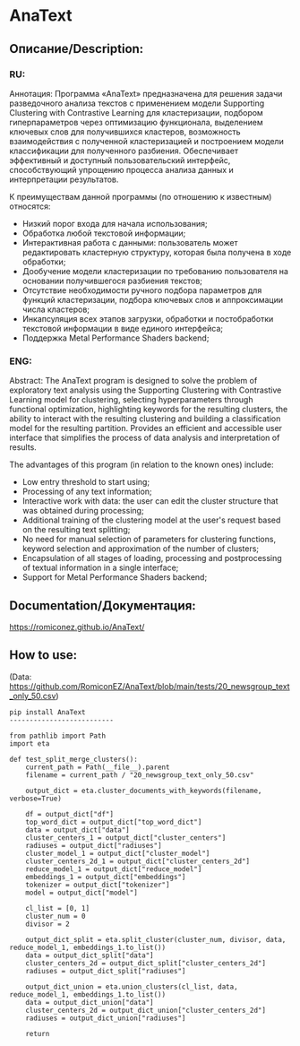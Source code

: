 # AnaText
## Описание/Description:
### RU:
Аннотация: Программа «AnaText» предназначена для решения задачи разведочного анализа текстов с применением модели Supporting Clustering with Contrastive Learning для кластеризации, подбором гиперпараметров через оптимизацию функционала, выделением ключевых слов для получившихся кластеров, возможность взаимодействия с полученной кластеризацией и построением модели классификации для полученного разбиения.  Обеспечивает эффективный и доступный пользовательский интерфейс, способствующий упрощению процесса анализа данных и интерпретации результатов.

К преимуществам данной программы (по отношению к известным) относятся:

* Низкий порог входа для начала использования;
* Обработка любой текстовой информации; 
* Интерактивная работа с данными: пользователь может редактировать кластерную структуру, которая была получена в ходе обработки; 
* Дообучение модели кластеризации по требованию пользователя на основании получившегося разбиения текстов;
* Отсутствие необходимости ручного подбора параметров для функций кластеризации, подбора ключевых слов и аппроксимации числа кластеров;
* Инкапсуляция всех этапов загрузки, обработки и постобработки текстовой информации в виде единого интерфейса;
* Поддержка Metal Performance Shaders backend;


### ENG:
Abstract: The AnaText program is designed to solve the problem of exploratory text analysis using the Supporting Clustering with Contrastive Learning model for clustering, selecting hyperparameters through functional optimization, highlighting keywords for the resulting clusters, the ability to interact with the resulting clustering and building a classification model for the resulting partition. Provides an efficient and accessible user interface that simplifies the process of data analysis and interpretation of results.

The advantages of this program (in relation to the known ones) include:

* Low entry threshold to start using;
* Processing of any text information;
* Interactive work with data: the user can edit the cluster structure that was obtained during processing;
* Additional training of the clustering model at the user's request based on the resulting text splitting;
* No need for manual selection of parameters for clustering functions, keyword selection and approximation of the number of clusters;
* Encapsulation of all stages of loading, processing and postprocessing of textual information in a single interface;
* Support for Metal Performance Shaders backend;

## Documentation/Документация:
https://romiconez.github.io/AnaText/

## How to use:

(Data: https://github.com/RomiconEZ/AnaText/blob/main/tests/20_newsgroup_text_only_50.csv)

    pip install AnaText
    --------------------------

    from pathlib import Path
    import eta

    def test_split_merge_clusters():
        current_path = Path(__file__).parent
        filename = current_path / "20_newsgroup_text_only_50.csv"
    
        output_dict = eta.cluster_documents_with_keywords(filename, verbose=True)
    
        df = output_dict["df"]
        top_word_dict = output_dict["top_word_dict"]
        data = output_dict["data"]
        cluster_centers_1 = output_dict["cluster_centers"]
        radiuses = output_dict["radiuses"]
        cluster_model_1 = output_dict["cluster_model"]
        cluster_centers_2d_1 = output_dict["cluster_centers_2d"]
        reduce_model_1 = output_dict["reduce_model"]
        embeddings_1 = output_dict["embeddings"]
        tokenizer = output_dict["tokenizer"]
        model = output_dict["model"]
    
        cl_list = [0, 1]
        cluster_num = 0
        divisor = 2
    
        output_dict_split = eta.split_cluster(cluster_num, divisor, data, reduce_model_1, embeddings_1.to_list())
        data = output_dict_split["data"]
        cluster_centers_2d = output_dict_split["cluster_centers_2d"]
        radiuses = output_dict_split["radiuses"]
    
        output_dict_union = eta.union_clusters(cl_list, data, reduce_model_1, embeddings_1.to_list())
        data = output_dict_union["data"]
        cluster_centers_2d = output_dict_union["cluster_centers_2d"]
        radiuses = output_dict_union["radiuses"]
    
        return